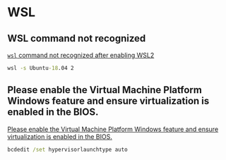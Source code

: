# WSL

## WSL command not recognized
[`wsl` command not recognized after enabling WSL2](https://github.com/MicrosoftDocs/WSL/issues/405)
```bat
wsl -s Ubuntu-18.04 2
```

## Please enable the Virtual Machine Platform Windows feature and ensure virtualization is enabled in the BIOS.
[Please enable the Virtual Machine Platform Windows feature and ensure virtualization is enabled in the BIOS.](https://github.com/microsoft/WSL/issues/5363#issuecomment-687663915)
```bat
bcdedit /set hypervisorlaunchtype auto
```
